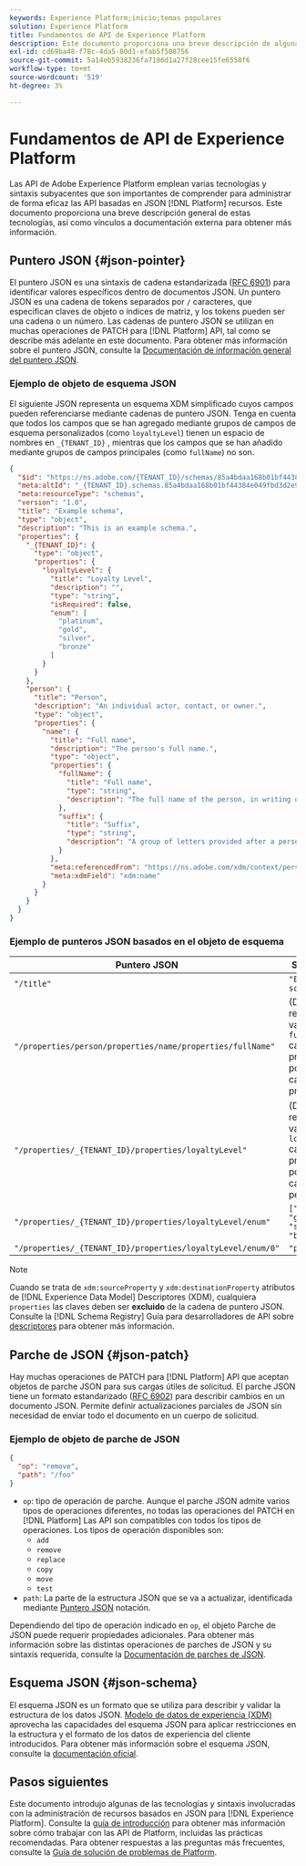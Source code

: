 ```yaml
---
keywords: Experience Platform;inicio;temas populares
solution: Experience Platform
title: Fundamentos de API de Experience Platform
description: Este documento proporciona una breve descripción de algunas de las tecnologías y sintaxis subyacentes relacionadas con las API de Experience Platform.
exl-id: cd69ba48-f78c-4da5-80d1-efab5f508756
source-git-commit: 5a14eb5938236fa7186d1a27f28cee15fe6558f6
workflow-type: tm+mt
source-wordcount: '519'
ht-degree: 3%

---
```


# Fundamentos de API de Experience Platform

Las API de Adobe Experience Platform emplean varias tecnologías y sintaxis subyacentes que son importantes de comprender para administrar de forma eficaz las API basadas en JSON [!DNL Platform] recursos. Este documento proporciona una breve descripción general de estas tecnologías, así como vínculos a documentación externa para obtener más información.

## Puntero JSON {#json-pointer}

El puntero JSON es una sintaxis de cadena estandarizada ([RFC 6901](https://tools.ietf.org/html/rfc6901)) para identificar valores específicos dentro de documentos JSON. Un puntero JSON es una cadena de tokens separados por `/` caracteres, que especifican claves de objeto o índices de matriz, y los tokens pueden ser una cadena o un número. Las cadenas de puntero JSON se utilizan en muchas operaciones de PATCH para [!DNL Platform] API, tal como se describe más adelante en este documento. Para obtener más información sobre el puntero JSON, consulte la [Documentación de información general del puntero JSON](https://rapidjson.org/md_doc_pointer.html).

### Ejemplo de objeto de esquema JSON

El siguiente JSON representa un esquema XDM simplificado cuyos campos pueden referenciarse mediante cadenas de puntero JSON. Tenga en cuenta que todos los campos que se han agregado mediante grupos de campos de esquema personalizados (como `loyaltyLevel`) tienen un espacio de nombres en `_{TENANT_ID}` , mientras que los campos que se han añadido mediante grupos de campos principales (como `fullName`) no son.

```json
{
  "$id": "https://ns.adobe.com/{TENANT_ID}/schemas/85a4bdaa168b01bf44384e049fbd3d2e9b2ffaca440d35b9",
  "meta:altId": "_{TENANT_ID}.schemas.85a4bdaa168b01bf44384e049fbd3d2e9b2ffaca440d35b9",
  "meta:resourceType": "schemas",
  "version": "1.0",
  "title": "Example schema",
  "type": "object",
  "description": "This is an example schema.",
  "properties": {
    "_{TENANT_ID}": {
      "type": "object",
      "properties": {
        "loyaltyLevel": {
          "title": "Loyalty Level",
          "description": "",
          "type": "string",
          "isRequired": false,
          "enum": [
            "platinum",
            "gold",
            "silver",
            "bronze"
          ]
        }
      }
    },
    "person": {
      "title": "Person",
      "description": "An individual actor, contact, or owner.",
      "type": "object",
      "properties": {
        "name": {
          "title": "Full name",
          "description": "The person's full name.",
          "type": "object",
          "properties": {
            "fullName": {
              "title": "Full name",
              "type": "string",
              "description": "The full name of the person, in writing order most commonly accepted in the language of the name.",
            },
            "suffix": {
              "title": "Suffix",
              "type": "string",
              "description": "A group of letters provided after a person's name to provide additional information. The `suffix` is used at the end of someones name. For example Jr., Sr., M.D., PhD, I, II, III, etc.",
            }
          },
          "meta:referencedFrom": "https://ns.adobe.com/xdm/context/person-name",
          "meta:xdmField": "xdm:name"
        }
      }
    }
  }
}
```

### Ejemplo de punteros JSON basados en el objeto de esquema

| Puntero JSON | Se resuelve en |
| --- | --- |
| `"/title"` | `"Example schema"` |
| `"/properties/person/properties/name/properties/fullName"` | (Devuelve una referencia a la variable `fullName` campo, proporcionado por un grupo de campos principal). |
| `"/properties/_{TENANT_ID}/properties/loyaltyLevel"` | (Devuelve una referencia a la variable `loyaltyLevel` campo, proporcionado por un grupo de campos personalizados). |
| `"/properties/_{TENANT_ID}/properties/loyaltyLevel/enum"` | `["platinum", "gold", "silver", "bronze"]` |
| `"/properties/_{TENANT_ID}/properties/loyaltyLevel/enum/0"` | `"platinum"` |

>[!NOTE]
>
>Cuando se trata de `xdm:sourceProperty` y `xdm:destinationProperty` atributos de [!DNL Experience Data Model] Descriptores (XDM), cualquiera `properties` las claves deben ser **excluido** de la cadena de puntero JSON. Consulte la [!DNL Schema Registry] Guía para desarrolladores de API sobre [descriptores](../xdm/api/descriptors.md) para obtener más información.

## Parche de JSON {#json-patch}

Hay muchas operaciones de PATCH para [!DNL Platform] API que aceptan objetos de parche JSON para sus cargas útiles de solicitud. El parche JSON tiene un formato estandarizado ([RFC 6902](https://tools.ietf.org/html/rfc6902)) para describir cambios en un documento JSON. Permite definir actualizaciones parciales de JSON sin necesidad de enviar todo el documento en un cuerpo de solicitud.

### Ejemplo de objeto de parche de JSON

```json
{
  "op": "remove",
  "path": "/foo"
}
```

* `op`: tipo de operación de parche. Aunque el parche JSON admite varios tipos de operaciones diferentes, no todas las operaciones del PATCH en [!DNL Platform] Las API son compatibles con todos los tipos de operaciones. Los tipos de operación disponibles son:
   * `add`
   * `remove`
   * `replace`
   * `copy`
   * `move`
   * `test`
* `path`: La parte de la estructura JSON que se va a actualizar, identificada mediante [Puntero JSON](#json-pointer) notación.

Dependiendo del tipo de operación indicado en `op`, el objeto Parche de JSON puede requerir propiedades adicionales. Para obtener más información sobre las distintas operaciones de parches de JSON y su sintaxis requerida, consulte la [Documentación de parches de JSON](https://datatracker.ietf.org/doc/html/rfc6902).

## Esquema JSON {#json-schema}

El esquema JSON es un formato que se utiliza para describir y validar la estructura de los datos JSON. [Modelo de datos de experiencia (XDM)](../xdm/home.md) aprovecha las capacidades del esquema JSON para aplicar restricciones en la estructura y el formato de los datos de experiencia del cliente introducidos. Para obtener más información sobre el esquema JSON, consulte la [documentación oficial](https://json-schema.org/).

## Pasos siguientes

Este documento introdujo algunas de las tecnologías y sintaxis involucradas con la administración de recursos basados en JSON para [!DNL Experience Platform]. Consulte la [guía de introducción](api-guide.md) para obtener más información sobre cómo trabajar con las API de Platform, incluidas las prácticas recomendadas. Para obtener respuestas a las preguntas más frecuentes, consulte la [Guía de solución de problemas de Platform](troubleshooting.md).
